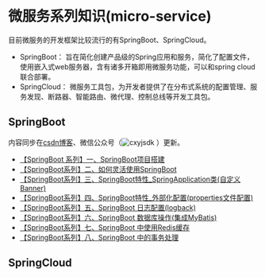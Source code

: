 # 微服务系列知识(micro-service)

目前微服务的开发框架比较流行的有SpringBoot、SpringCloud。
* SpringBoot：
  旨在简化创建产品级的Spring应用和服务，简化了配置文件，使用嵌入式web服务器，含有诸多开箱即用微服务功能，可以和spring cloud联合部署。
* SpringCloud：
  微服务工具包，为开发者提供了在分布式系统的配置管理、服务发现、断路器、智能路由、微代理、控制总线等开发工具包。

## SpringBoot
 内容同步在[csdn博客](https://blog.csdn.net/xcbeyond)、微信公众号（![cxyjsdk](https://mmbiz.qpic.cn/mmbiz_jpg/ufwf2dN48zSKKzCjU69UKCorXIpxnCqaHyM7icAKticpWHeA51kwu2bxr1SfMV4krhL9yGMIVbHs3PVg6uGbHDdA/640?wx_fmt=jpeg&tp=webp&wxfrom=5&wx_lazy=1 "程序猿技术大咖") ）更新。
 
 * [【SpringBoot 系列】一、SpringBoot项目搭建](https://blog.csdn.net/xcbeyond/article/details/80760206)
 * [【SpringBoot系列】二、如何灵活使用SpringBoot](https://blog.csdn.net/xcbeyond/article/details/80946911)
 * [【SpringBoot系列】三、SpringBoot特性_SpringApplication类(自定义Banner)](https://blog.csdn.net/xcbeyond/article/details/80978561)
 * [【SpringBoot系列】四、SpringBoot特性_外部化配置(properties文件配置)](https://blog.csdn.net/xcbeyond/article/details/81000132)
 * [【SpringBoot系列】五、SpringBoot 日志配置(logback)](https://blog.csdn.net/xcbeyond/article/details/81004331)
 * [【SpringBoot系列】六、SpringBoot 数据库操作(集成MyBatis)](https://blog.csdn.net/xcbeyond/article/details/81012296)
 * [【SpringBoot系列】七、SpringBoot 中使用Redis缓存](https://blog.csdn.net/xcbeyond/article/details/81116600)
 * [【SpringBoot系列】八、SpringBoot 中的事务处理](https://blog.csdn.net/xcbeyond/article/details/81235995)


## SpringCloud
